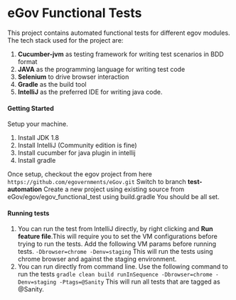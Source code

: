 # eGov Functional Tests

This project contains automated functional tests for different egov modules. The tech stack used for the project are:
1. **Cucumber-jvm** as testing framework for writing test scenarios in BDD format
2. **JAVA** as the programming language for writing test code
3. **Selenium** to drive browser interaction
4. **Gradle** as the build tool 
5. **IntelliJ** as the preferred IDE for writing java code.


#### Getting Started
Setup your machine. 
1. Install JDK 1.8
2. Install IntelliJ (Community edition is fine)
3. Install cucumber for java plugin in intellij
4. Install gradle

Once setup, checkout the egov project from here ```https://github.com/egovernments/eGov.git```
Switch to branch **test-automation**
Create a new project using existing source from eGov/egov/egov_functional_test using build.gradle
You should be all set.

#### Running tests
1. You can run the test from IntelliJ directly, by right clicking and **Run feature file**.This will require you to set the VM configurations before trying to run the tests. Add the following VM params before running tests.
```-Dbrowser=chrome -Denv=staging``` This will run the tests using chrome browser and against the staging environment.
2. You can run directly from command line. Use the following command to run the tests
```gradle clean build runInSequence -Dbrowser=chrome -Denv=staging -Ptags=@Sanity```
This will run all tests that are tagged as @Sanity. 

